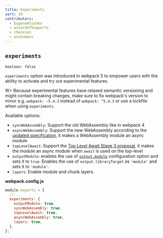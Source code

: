 ```yaml
---
title: Experiments
sort: 19
contributors:
  - EugeneHlushko
  - wizardofhogwarts
  - chenxsan
  - anshumanv
---
```


## `experiments`

`boolean: false`

`experiments` option was introduced in webpack 5 to empower users with the ability to activate and try out experimental features.

W> Because experimental features have relaxed semantic versioning and might contain breaking changes, make sure to fix webpack's version to minor e.g. `webpack: ~5.4.3` instead of `webpack: ^5.4.3` or use a lockfile when using `experiments`.

Available options:

- `syncWebAssembly`: Support the old WebAssembly like in webpack 4
- `asyncWebAssembly`: Support the new WebAssembly according to the [updated specification](https://github.com/WebAssembly/esm-integration), it makes a WebAssembly module an async module
- `topLevelAwait`: Support the [Top Level Await Stage 3 proposal](https://github.com/tc39/proposal-top-level-await), it makes the module an async module when `await` is used on the top-level
- `outputModule`: enables the use of [`output.module`](/configuration/output/#outputmodule) configuration option and sets it to `true`. Enables the use of `output.libraryTarget` as `'module'` and sets it to `'module'`.
- `layers`: Enable module and chunk layers.

**webpack.config.js**

```javascript
module.exports = {
  //...
  experiments: {
    outputModule: true,
    syncWebAssembly: true,
    topLevelAwait: true,
    asyncWebAssembly: true,
    layers: true,
  },
};
```
